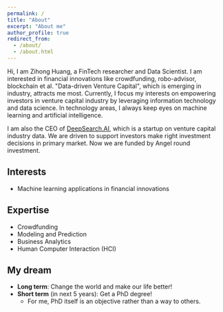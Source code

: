 ```yaml
---
permalink: /
title: "About"
excerpt: "About me"
author_profile: true
redirect_from: 
  - /about/
  - /about.html
---
```


Hi, I am Zihong Huang, a FinTech researcher and Data Scientist. I am interested in financial innovations like crowdfunding, robo-advisor, blockchain et al. 
"Data-driven Venture Capital", which is emerging in industry, attracts me most. Currently, I focus my interests on empowering investors in venture capital industry by leveraging information technology and data science.
In technology areas, I always keep eyes on machine learning and artificial intelligence.

I am also the CEO of [DeepSearch.AI](http://www.deepsearchai.com/), which is a startup on venture capital industry data. We are driven to support investors make right investment decisions in primary market. Now we are funded by Angel round investment.

## Interests
* Machine learning applications in financial innovations

## Expertise
* Crowdfunding
* Modeling and Prediction
* Business Analytics
* Human Computer Interaction (HCI)

## My dream
* **Long term**: Change the world and make our life better!
* **Short term** (in next 5 years): Get a PhD degree! 
  * For me, PhD itself is an objective rather than a way to others.
  
  